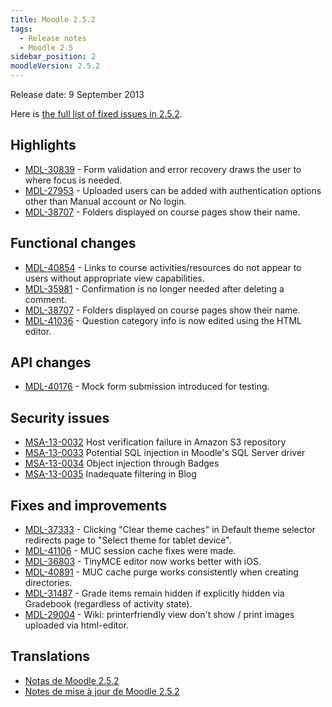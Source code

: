 ```yaml
---
title: Moodle 2.5.2
tags:
  - Release notes
  - Moodle 2.5
sidebar_position: 2
moodleVersion: 2.5.2
---
```

Release date: 9 September 2013

Here is [the full list of fixed issues in 2.5.2](https://tracker.moodle.org/secure/IssueNavigator!executeAdvanced.jspa?jqlQuery=project+%3D+mdl+AND+resolution+%3D+fixed+AND+fixVersion+in+%28%222.5.2%22%29+ORDER+BY+priority+DESC&runQuery=true&clear=true).

## Highlights

- [MDL-30839](https://tracker.moodle.org/browse/MDL-30839) - Form validation and error recovery draws the user to where focus is needed.
- [MDL-27953](https://tracker.moodle.org/browse/MDL-27953) - Uploaded users can be added with authentication options other than Manual account or No login.
- [MDL-38707](https://tracker.moodle.org/browse/MDL-38707) - Folders displayed on course pages show their name.

## Functional changes

- [MDL-40854](https://tracker.moodle.org/browse/MDL-40854) - Links to course activities/resources do not appear to users without appropriate view capabilities.
- [MDL-35981](https://tracker.moodle.org/browse/MDL-35981) - Confirmation is no longer needed after deleting a comment.
- [MDL-38707](https://tracker.moodle.org/browse/MDL-38707) - Folders displayed on course pages show their name.
- [MDL-41036](https://tracker.moodle.org/browse/MDL-41036) - Question category info is now edited using the HTML editor.

## API changes

- [MDL-40176](https://tracker.moodle.org/browse/MDL-40176) - Mock form submission introduced for testing.

## Security issues

- [MSA-13-0032](https://moodle.org/mod/forum/discuss.php?d=238393) Host verification failure in Amazon S3 repository
- [MSA-13-0033](https://moodle.org/mod/forum/discuss.php?d=238396) Potential SQL injection in Moodle's SQL Server driver
- [MSA-13-0034](https://moodle.org/mod/forum/discuss.php?d=238397) Object injection through Badges
- [MSA-13-0035](https://moodle.org/mod/forum/discuss.php?d=238399) Inadequate filtering in Blog

## Fixes and improvements

- [MDL-37333](https://tracker.moodle.org/browse/MDL-37333) - Clicking "Clear theme caches" in Default theme selector redirects page to "Select theme for tablet device".
- [MDL-41106](https://tracker.moodle.org/browse/MDL-41106) - MUC session cache fixes were made.
- [MDL-36803](https://tracker.moodle.org/browse/MDL-36803) - TinyMCE editor now works better with iOS.
- [MDL-40891](https://tracker.moodle.org/browse/MDL-40891) - MUC cache purge works consistently when creating directories.
- [MDL-31487](https://tracker.moodle.org/browse/MDL-31487) - Grade items remain hidden if explicitly hidden via Gradebook (regardless of activity state).
- [MDL-29004](https://tracker.moodle.org/browse/MDL-29004) - Wiki: printerfriendly view don't show / print images uploaded via html-editor.

## Translations

- [Notas de Moodle 2.5.2](https://docs.moodle.org/es/Notas_de_Moodle_2.5.2)
- [Notes de mise à jour de Moodle 2.5.2](https://docs.moodle.org/fr/Notes_de_mise_à_jour_de_Moodle_2.5.2)
